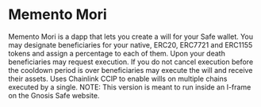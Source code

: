 # Memento Mori



Memento Mori is a dapp that lets you create a will for your Safe wallet. You may designate beneficiaries for your native, ERC20, ERC7721 and ERC1155 tokens and assign a percentage to each of them. Upon your death beneficiaries may request execution. If you do not cancel execution before the cooldown period is over beneficiaries may execute the will and receive their assets. Uses Chainlink CCIP to enable wills on multiple chains executed by a single. NOTE: This version is meant to run inside an I-frame on the Gnosis Safe website.





